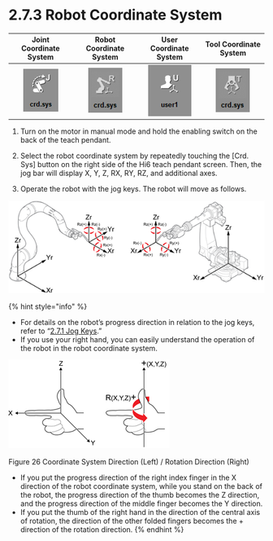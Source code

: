 ﻿# 2.7.3 Robot Coordinate System

| Joint Coordinate System | **Robot Coordinate System** | User Coordinate System | Tool Coordinate System |
| :---: | :---: | :---: | :---: |
|  ![](../../_assets/bt-crd2-joint-en.png)  | ![](../../_assets/bt-crd2-robot-en.png)  | ![](../../_assets/bt-crd2-user-en.png)  | ![](../../_assets/bt-crd2-tool-en.png)  |

1.	Turn on the motor in manual mode and hold the enabling switch on the back of the teach pendant.

2.	Select the robot coordinate system by repeatedly touching the \[Crd. Sys\] button on the right side of the Hi6 teach pendant screen. Then, the jog bar will display X, Y, Z, RX, RY, RZ, and additional axes.

3.	Operate the robot with the jog keys. The robot will move as follows.



![](../../_assets/image_62.png)

{% hint style="info" %}
* For details on the robot’s progress direction in relation to the jog keys, refer to “[2.7.1 Jog Keys](1-jog-key.md).” 
* 
  If you use your right hand, you can easily understand the operation of the robot in the robot coordinate system.

![](../../_assets/crd-direction.png) 

Figure 26 Coordinate System Direction \(Left\) / Rotation Direction \(Right\)

* If you put the progress direction of the right index finger in the X direction of the robot coordinate system, while you stand on the back of the robot, the progress direction of the thumb becomes the Z direction, and the progress direction of the middle finger becomes the Y direction.
* If you put the thumb of the right hand in the direction of the central axis of rotation, the direction of the other folded fingers becomes the + direction of the rotation direction.
{% endhint %}



